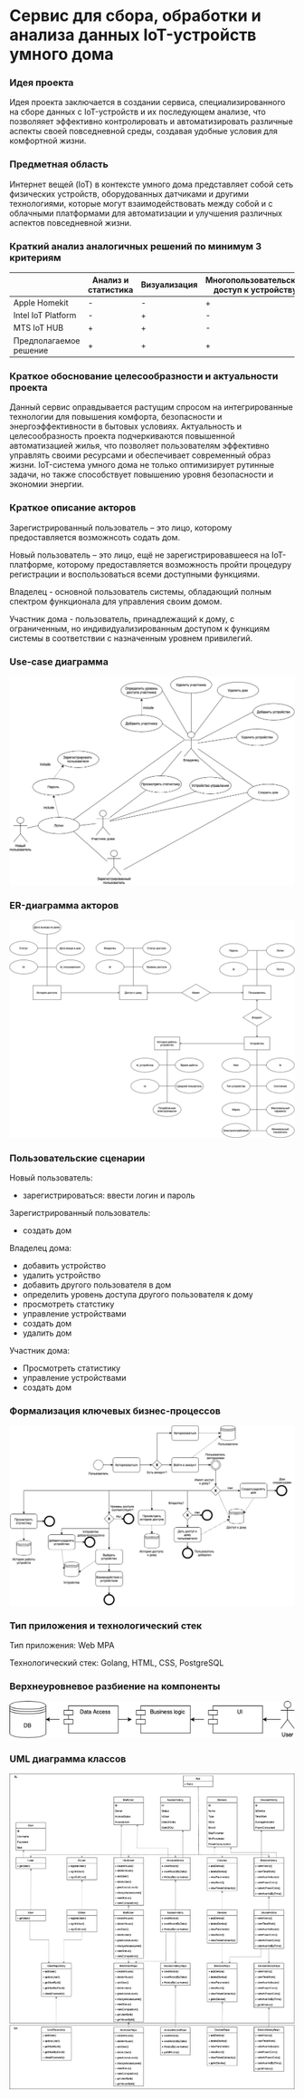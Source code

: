 # Сервис для сбора, обработки и анализа данных IoT-устройств умного дома

### Идея проекта

Идея проекта заключается в создании сервиса, специализированного на сборе данных с IoT-устройств и их последующем анализе, что позволяяет  эффективно контролировать и автоматизировать различные аспекты своей повседневной среды, создавая удобные условия для комфортной жизни.

### Предметная область

Интернет вещей (IoT) в контексте умного дома представляет собой сеть физических устройств, оборудованных датчиками и другими технологиями, которые могут взаимодействовать между собой и с облачными платформами для автоматизации и улучшения различных аспектов повседневной жизни.

### Краткий анализ аналогичных решений по минимум 3 критериям

|              | Анализ и статистика                 | Визуализация | Многопользовательский доступ к устройству| 
|--------------|---------------------------|------------|-----------------------------|
| Apple Homekit | -       | -          | +                           | 
| Intel IoT Platform | -  | +          | -                           |
| MTS IoT HUB         | +      | +          | -                           |    
| Предполагаемое решение  | + | + | + |

### Краткое обоснование целесообразности и актуальности проекта

Данный сервис оправдывается растущим спросом на интегрированные технологии для повышения комфорта, безопасности и энергоэффективности в бытовых условиях. Актуальность и целесообразность проекта подчеркиваются повышенной автоматизацией жилья, что позволяет пользователям эффективно управлять своими ресурсами и обеспечивает современный образ жизни. IoT-система умного дома не только оптимизирует рутинные задачи, но также способствует повышению уровня безопасности и экономии энергии.

### Краткое описание акторов
Зарегистрированный пользователь – это лицо, которому предоставляется возможнсоть содать дом.

Новый пользователь – это лицо, ещё не зарегистрировавшееся на IoT-платформе, которому предоставляется возможность пройти процедуру регистрации и воспользоваться всеми доступными функциями.

Владелец - основной пользователь системы, обладающий полным спектром функционала для управления своим домом.

Участник дома - пользователь, принадлежащий к дому, с ограниченным, но индивидуализированным доступом к функциям системы в соответствии с назначенным уровнем привилегий.

### Use-case диаграмма

![iot](/img/iot.png)

### ER-диаграмма акторов

![er](/img/er.png)

### Пользовательские сценарии
Новый пользователь:
* зарегистрироваться: ввести логин и пароль

Зарегистрированный пользователь:
* создать дом

Владелец дома:
* добавить устройство
* удалить устройство
* добавить другого пользователя в дом
* определить уровень доступа другого пользователя к дому
* просмотреть статстику
* управление устройствами
* создать дом
* удалить дом

Участник дома:
* Просмотреть статистику
* управление устройствами
* создать дом

### Формализация ключевых бизнес-процессов

![busmodel](/img/busmodel.png)


### Тип приложения и технологический стек

Тип приложения: Web MPA

Технологический стек: Golang, HTML, CSS, PostgreSQL

### Верхнеуровневое разбиение на компоненты

![busmodel](/img/partition.png)


### UML диаграмма классов

![uml](/img/uml.png)
